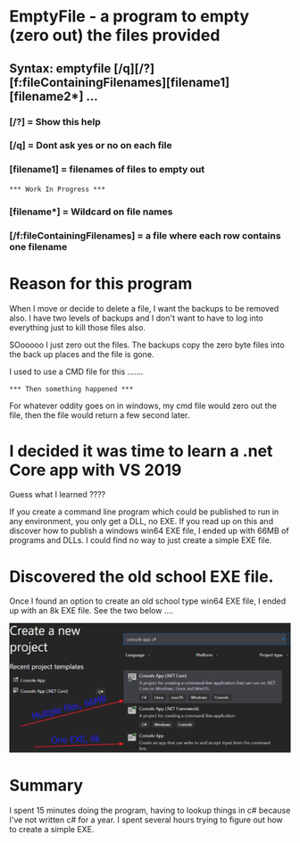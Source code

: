 ﻿# EmptyFile - a program to empty (zero out) the files provided

## Syntax: emptyfile [/q][/?] [f:fileContainingFilenames][filename1] [filename2*] ...

### [/?] = Show this help

### [/q] = Dont ask yes or no on each file

### [filename1] = filenames of files to empty out

    *** Work In Progress ***

### [filename*] = Wildcard on file names

### [/f:fileContainingFilenames] = a file where each row contains one filename

# Reason for this program

When I move or decide to delete a file, I want the backups to be removed also.  I have two levels of backups and I don't want to have to log into everything just to kill those files also. 

SOooooo I just zero out the files. The backups copy the zero byte files into the back up places and the file is gone. 

I used to use a CMD file for this ....... 

    *** Then something happened *** 

For whatever oddity goes on in windows, my cmd file would zero out the file, then the file would return a few second later. 

# I decided it was time to learn a .net Core app with VS 2019

Guess what I learned ???? 

If you create a command line program which could be published to run in any environment, you only get a DLL, no EXE.  If you read up on this and discover how to publish a windows win64 EXE file, I ended up with 66MB of programs and DLLs.  I could find no way to just create a simple EXE file.  

# Discovered the old school EXE file.

Once I found an option to create an old school type win64 EXE file, I ended up with an 8k EXE file. See the two below ....

![test](VS2019CommandLineProgram.png)

# Summary

I spent 15 minutes doing the program, having to lookup things in c# because I've not written c# for a year. I spent several hours trying to figure out how to create a simple EXE. 
